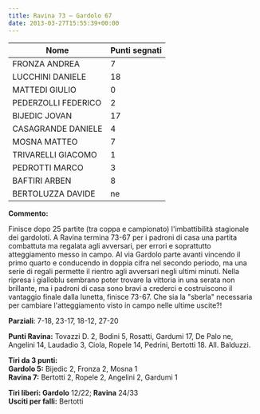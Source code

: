 ```yaml
---
title: Ravina 73 – Gardolo 67
date: 2013-03-27T15:55:39+00:00
---
```

| **Nome** | **Punti segnati** |
| -------- | ----------------- |
| FRONZA ANDREA | 7 |
| LUCCHINI DANIELE | 18 |
| MATTEDI GIULIO | 0 |
| PEDERZOLLI FEDERICO | 2 |
| BIJEDIC JOVAN | 17 |
| CASAGRANDE DANIELE | 4 |
| MOSNA MATTEO | 7 |
| TRIVARELLI GIACOMO | 1 |
| PEDROTTI MARCO | 3 |
| BAFTIRI ARBEN | 8 |
| BERTOLUZZA DAVIDE | ne |

**Commento:**

Finisce dopo 25 partite (tra coppa e campionato) l'imbattibilità stagionale dei gardoloti. A Ravina termina 73-67 per i padroni di casa una partita combattuta ma regalata agli avversari, per errori e soprattutto atteggiamento messo in campo. Al via Gardolo parte avanti vincendo il primo quarto e conducendo in doppia cifra nel secondo periodo, ma una serie di regali permette il rientro agli avversari negli ultimi minuti. Nella ripresa i gialloblu sembrano poter trovare la vittoria in una serata non brillante, ma i padroni di casa sono bravi a crederci e costruiscono il vantaggio finale dalla lunetta, finisce 73-67. Che sia la "sberla" necessaria per cambiare l'atteggiamento visto in campo nelle ultime uscite?!

**Parziali**: 7-18, 23-17, 18-12, 27-20

**Punti Ravina:** Tovazzi D. 2, Bodini 5, Rosatti, Gardumi 17, De Palo ne, Angelini 14, Laudadio 3, Ciola, Ropele 14, Pedrini, Bertotti 18. All. Balduzzi.

**Tiri da 3 punti:**  
**Gardolo 5:** Bijedic 2, Fronza 2, Mosna 1  
**Ravina 7:** Bertotti 2, Ropele 2, Angelini 2, Gardumi 1

**Tiri liberi: Gardolo** 12/22; **Ravina** 24/33  
**Usciti per falli:** Bertotti